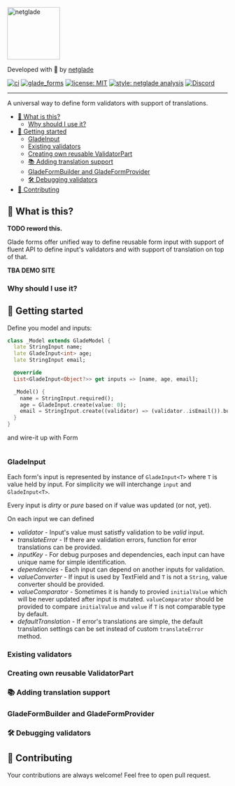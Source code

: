 <a href="https://github.com/netglade">
    <img alt="netglade" height='120px' src="https://raw.githubusercontent.com/netglade/auto_mappr/main/packages/auto_mappr/doc/badge_dark.png">  
</a>

Developed with 💚 by [netglade][netglade_link]

[![ci][ci_badge]][ci_badge_link]
[![glade_forms][glade_forms_pub_badge]][glade_forms_pub_badge_link]
[![license: MIT][license_badge]][license_badge_link]
[![style: netglade analysis][style_badge]][style_badge_link]
[![Discord][discord_badge]][discord_badge_link]

---

A universal way to define form validators with support of translations.

- [👀 What is this?](#-what-is-this)
  - [Why should I use it?](#why-should-i-use-it)
- [🚀 Getting started](#-getting-started)
  - [GladeInput](#gladeinput)
  - [Existing validators](#existing-validators)
  - [Creating own reusable ValidatorPart](#creating-own-reusable-validatorpart)
  - [📚 Adding translation support](#-adding-translation-support)
  - [GladeFormBuilder and GladeFormProvider](#gladeformbuilder-and-gladeformprovider)
  - [🛠️ Debugging validators](#️-debugging-validators)
- [👏 Contributing](#-contributing)

## 👀 What is this?

**TODO reword this.**

Glade forms offer unified way to define reusable form input
with support of fluent API to define input's validators and with support of translation on top of that.

**TBA DEMO SITE**

### Why should I use it?


## 🚀 Getting started

Define you model and inputs: 

```dart
class _Model extends GladeModel {
  late StringInput name;
  late GladeInput<int> age;
  late StringInput email;

  @override
  List<GladeInput<Object?>> get inputs => [name, age, email];

  _Model() {
    name = StringInput.required();
    age = GladeInput.create(value: 0);
    email = StringInput.create((validator) => (validator..isEmail()).build());
  }
}

```

and wire-it up with Form

```dart

```

### GladeInput
Each form's input is represented by instance of `GladeInput<T>` where `T` is value held by input.
For simplicity we will interchange `input` and `GladeInput<T>`.

Every input is *dirty* or *pure* based on if value was updated (or not, yet). 

On each input we can defined
 - *validator* - Input's value must satistfy validation to be *valid* input.
 - *translateError* - If there are validation errors, function for error translations can be provided.
 - *inputKey* - For debug purposes and dependencies, each input can have unique name for simple identification.
 - *dependencies* - Each input can depend on another inputs for validation.
 - *valueConverter* - If input is used by TextField and `T` is not a `String`, value converter should be provided.
 - *valueComparator* - Sometimes it is handy to provied `initialValue` which will be never updated after input is mutated. `valueComparator` should be provided to compare `initialValue` and `value` if `T` is not comparable type by default. 
 - *defaultTranslation* - If error's translations are simple, the default translation settings can be set instead of custom `translateError` method.


### Existing validators


### Creating own reusable ValidatorPart

### 📚 Adding translation support


### GladeFormBuilder and GladeFormProvider

### 🛠️ Debugging validators





## 👏 Contributing

Your contributions are always welcome! Feel free to open pull request.

[netglade_link]: https://netglade.com/en
[ci_badge]: https://github.com/netglade/glade_forms/actions/workflows/ci.yaml/badge.svg
[ci_badge_link]: https://github.com/netglade/glade_forms/actions
[license_badge]: https://img.shields.io/badge/license-MIT-blue.svg
[license_badge_link]: https://opensource.org/licenses/MIT
[style_badge]: https://img.shields.io/badge/style-netglade_analysis-26D07C.svg
[style_badge_link]: https://pub.dev/packages/netglade_analysis
[glade_forms_pub_badge]: https://img.shields.io/pub/v/glade_forms.svg
[glade_forms_pub_badge_link]: https://pub.dartlang.org/packages/glade_forms
[discord_badge]: https://img.shields.io/discord/1091460081054400532.svg?logo=discord&color=blue
[discord_badge_link]: https://discord.gg/sJfBBuDZy4